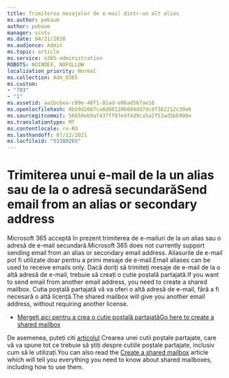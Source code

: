 ```yaml
---
title: Trimiterea mesajelor de e-mail dintr-un alt alias
ms.author: pebaum
author: pebaum
manager: scotv
ms.date: 04/21/2020
ms.audience: Admin
ms.topic: article
ms.service: o365-administration
ROBOTS: NOINDEX, NOFOLLOW
localization_priority: Normal
ms.collection: Adm_O365
ms.custom:
- "703"
- "1"
ms.assetid: aa1bcbea-c09e-40f1-81ad-e86ad567ae16
ms.openlocfilehash: 8bb9d2667ca8d08120b0d4dd7dc8f362212c39e6
ms.sourcegitcommit: 56650eb9af437ff97e4f4d9ca5a2f53ad5bb990e
ms.translationtype: MT
ms.contentlocale: ro-RO
ms.lasthandoff: 07/12/2021
ms.locfileid: "53389265"
---
```

# <a name="send-email-from-an-alias-or-secondary-address"></a><span data-ttu-id="0af26-102">Trimiterea unui e-mail de la un alias sau de la o adresă secundară</span><span class="sxs-lookup"><span data-stu-id="0af26-102">Send email from an alias or secondary address</span></span>

<span data-ttu-id="0af26-103">Microsoft 365 acceptă în prezent trimiterea de e-mailuri de la un alias sau o adresă de e-mail secundară.</span><span class="sxs-lookup"><span data-stu-id="0af26-103">Microsoft 365 does not currently support sending email from an alias or secondary email address.</span></span> <span data-ttu-id="0af26-104">Aliasurile de e-mail pot fi utilizate doar pentru a primi mesaje de e-mail.</span><span class="sxs-lookup"><span data-stu-id="0af26-104">Email aliases can be used to receive emails only.</span></span> <span data-ttu-id="0af26-105">Dacă doriți să trimiteți mesaje de e-mail de la o altă adresă de e-mail, trebuie să creați o cutie poștală partajată.</span><span class="sxs-lookup"><span data-stu-id="0af26-105">If you want to send email from another email address, you need to create a shared mailbox.</span></span> <span data-ttu-id="0af26-106">Cutia poștală partajată vă va oferi o altă adresă de e-mail, fără a fi necesară o altă licență.</span><span class="sxs-lookup"><span data-stu-id="0af26-106">The shared mailbox will give you another email address, without requiring another license.</span></span>
  
- [<span data-ttu-id="0af26-107">Mergeți aici pentru a crea o cutie poștală partajată</span><span class="sxs-lookup"><span data-stu-id="0af26-107">Go here to create a shared mailbox</span></span>](https://portal.office.com/AdminPortal/Home#/AssistedGuide/addemailoptions)

<span data-ttu-id="0af26-108">De asemenea, puteți citi [articolul](/microsoft-365/admin/email/create-a-shared-mailbox) Crearea unei cutii poștale partajate, care vă va spune tot ce trebuie să știți despre cutiile poștale partajate, inclusiv cum să le utilizați.</span><span class="sxs-lookup"><span data-stu-id="0af26-108">You can also read the [Create a shared mailbox](/microsoft-365/admin/email/create-a-shared-mailbox) article which will tell you everything you need to know about shared mailboxes, including how to use them.</span></span>